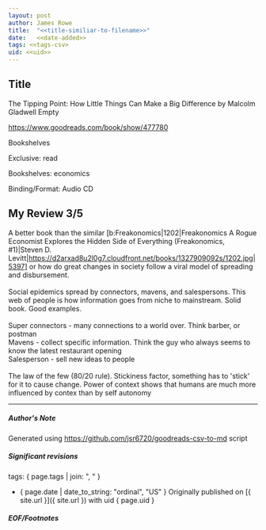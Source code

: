 ```yaml
---
layout: post
author: James Rowe
title:  "<<title-similiar-to-filename>>"
date:   <<date-added>>
tags: <<tags-csv>
uid: <<uid>>
---
```


<!-- highly dependent on how you personally use jekyll templates, and how you want this to show up -->

## Title

The Tipping Point: How Little Things Can Make a Big Difference by Malcolm Gladwell
Empty 

https://www.goodreads.com/book/show/477780

Bookshelves

Exclusive: read

Bookshelves: economics

Binding/Format: Audio CD

## My Review 3/5

A better book than the similar [b:Freakonomics|1202|Freakonomics  A Rogue Economist Explores the Hidden Side of Everything (Freakonomics, #1)|Steven D. Levitt|https://d2arxad8u2l0g7.cloudfront.net/books/1327909092s/1202.jpg|5397] or how do great changes in society follow a viral model of spreading and disbursement.<br/><br/>Social epidemics spread by connectors, mavens, and salespersons. This web of people is how information goes from niche to mainstream. Solid book. Good examples.<br/><br/>Super connectors - many connections to a world over. Think barber, or postman<br/>Mavens - collect specific information. Think the guy who always seems to know the latest restaurant opening<br/>Salesperson - sell new ideas to people<br/><br/>The law of the few (80/20 rule). Stickiness factor, something has to 'stick' for it to cause change. Power of context shows that humans are much more influenced by contex than by self autonomy

---

##### Author's Note

Generated using https://github.com/jsr6720/goodreads-csv-to-md script

##### Significant revisions

tags: { page.tags | join: ", " } <!-- todo move this somewhere -->

- { page.date | date_to_string: "ordinal", "US" } Originally published on [{ site.url }]({ site.url }) with uid { page.uid }

##### EOF/Footnotes

